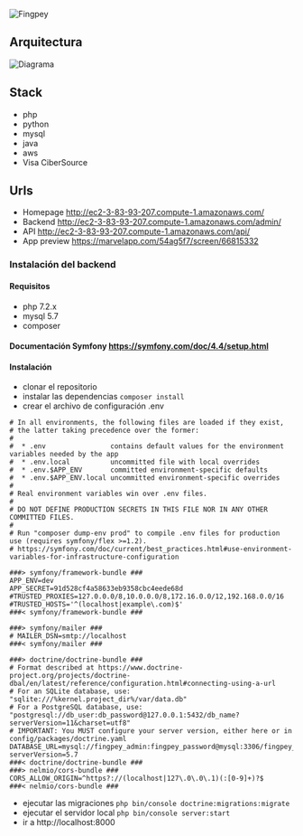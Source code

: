![Fingpey](https://fingpey.s3.amazonaws.com/Fondo.png "FingPey")

## Arquitectura
![Diagrama](https://fingpey.s3.amazonaws.com/fingpey-aws.png "Arquitectura AWS")

## Stack
- php
- python
- mysql
- java
- aws
- Visa CiberSource

## Urls 
- Homepage http://ec2-3-83-93-207.compute-1.amazonaws.com/
- Backend http://ec2-3-83-93-207.compute-1.amazonaws.com/admin/
- API http://ec2-3-83-93-207.compute-1.amazonaws.com/api/
- App preview https://marvelapp.com/54ag5f7/screen/66815332


### Instalación  del backend 

#### Requisitos
- php 7.2.x
- mysql 5.7
- composer

#### Documentación Symfony https://symfony.com/doc/4.4/setup.html

#### Instalación
- clonar el repositorio
- instalar las dependencias `composer install`
- crear el archivo de configuración .env
```
# In all environments, the following files are loaded if they exist,
# the latter taking precedence over the former:
#
#  * .env                contains default values for the environment variables needed by the app
#  * .env.local          uncommitted file with local overrides
#  * .env.$APP_ENV       committed environment-specific defaults
#  * .env.$APP_ENV.local uncommitted environment-specific overrides
#
# Real environment variables win over .env files.
#
# DO NOT DEFINE PRODUCTION SECRETS IN THIS FILE NOR IN ANY OTHER COMMITTED FILES.
#
# Run "composer dump-env prod" to compile .env files for production use (requires symfony/flex >=1.2).
# https://symfony.com/doc/current/best_practices.html#use-environment-variables-for-infrastructure-configuration

###> symfony/framework-bundle ###
APP_ENV=dev
APP_SECRET=91d528cf4a58633eb9358cbc4eede68d
#TRUSTED_PROXIES=127.0.0.0/8,10.0.0.0/8,172.16.0.0/12,192.168.0.0/16
#TRUSTED_HOSTS='^(localhost|example\.com)$'
###< symfony/framework-bundle ###

###> symfony/mailer ###
# MAILER_DSN=smtp://localhost
###< symfony/mailer ###

###> doctrine/doctrine-bundle ###
# Format described at https://www.doctrine-project.org/projects/doctrine-dbal/en/latest/reference/configuration.html#connecting-using-a-url
# For an SQLite database, use: "sqlite:///%kernel.project_dir%/var/data.db"
# For a PostgreSQL database, use: "postgresql://db_user:db_password@127.0.0.1:5432/db_name?serverVersion=11&charset=utf8"
# IMPORTANT: You MUST configure your server version, either here or in config/packages/doctrine.yaml
DATABASE_URL=mysql://fingpey_admin:fingpey_password@mysql:3306/fingpey_db?serverVersion=5.7
###< doctrine/doctrine-bundle ###
###> nelmio/cors-bundle ###
CORS_ALLOW_ORIGIN=^https?://(localhost|127\.0\.0\.1)(:[0-9]+)?$
###< nelmio/cors-bundle ###

```
- ejecutar las migraciones `php bin/console doctrine:migrations:migrate`
- ejecutar el servidor local `php bin/console server:start`
- ir a http://localhost:8000
